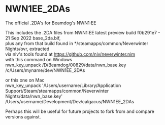 # NWN1EE_2DAs
The official .2DA's for Beamdog's NWN1:EE

This includes the .2DA files from NWN1:EE latest preview build f0b291e7 - 21 Sep 2022
 base_2da.bif,\
plus any from that build found in */steamapps/common/Neverwinter Nights/ovr, extracted\
via niv's tools found at https://github.com/niv/neverwinter.nim \
with this command on Windows\
nwn_key_unpack /D/Beamdog/00829/data/nwn_base.key /c/Users/myname/dev/NWN1EE_2DAs 

or this one on Mac\
nwn_key_unpack '/Users/username/Library/Application Support/Steam/steamapps/common/Neverwinter Nights/data/nwn_base.key' /Users/username/Development/Dev/calgacus/NWN1EE_2DAs

Perhaps this will be useful for future projects to fork from and compare versions against.
  